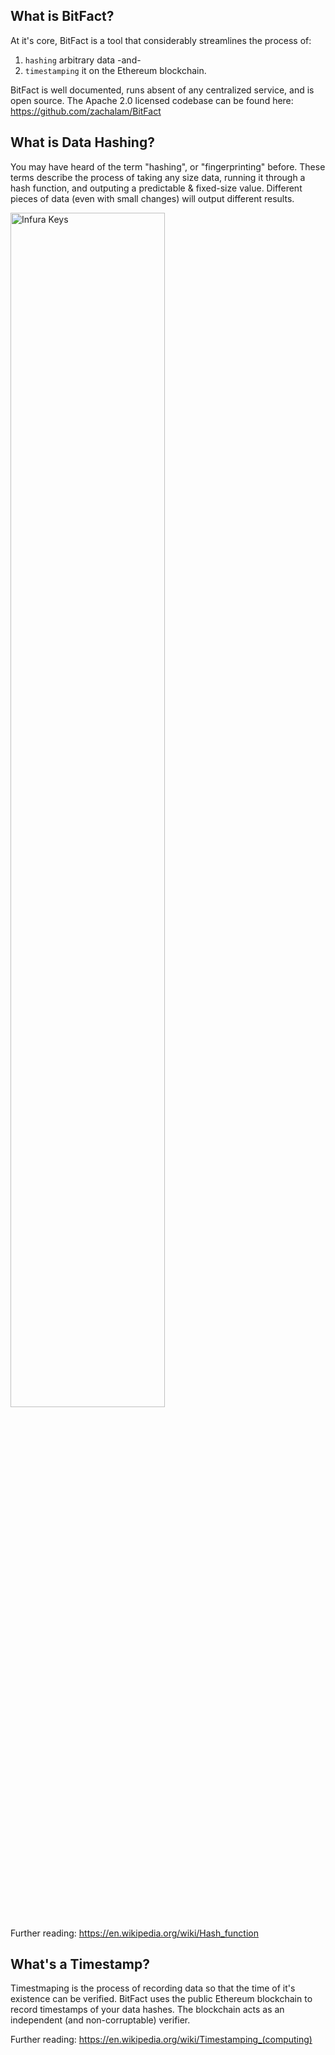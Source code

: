 ## What is BitFact?
At it's core, BitFact is a tool that considerably streamlines the process of: 
1. `hashing` arbitrary data -and-
2. `timestamping` it on the Ethereum blockchain.

BitFact is well documented, runs absent of any centralized service, and is open source. The Apache 2.0 licensed codebase can be found here: https://github.com/zachalam/BitFact 

## What is Data Hashing?
You may have heard of the term "hashing", or "fingerprinting" before. These terms describe the process of taking any size data, running it through a hash function, and outputing a predictable & fixed-size value. Different pieces of data (even with small changes) will output different results. 

<img src="./images/hash.png" alt="Infura Keys" width="70%" title="Infura Keys" />

Further reading: https://en.wikipedia.org/wiki/Hash_function

## What's a Timestamp?
Timestmaping is the process of recording data so that the time of it's existence can be verified. BitFact uses the public Ethereum blockchain to record timestamps of your data hashes. The blockchain acts as an independent (and non-corruptable) verifier.

Further reading: https://en.wikipedia.org/wiki/Timestamping_(computing)

